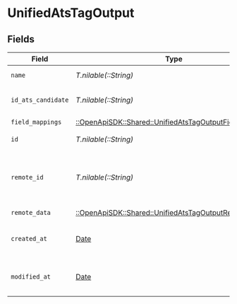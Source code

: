 # UnifiedAtsTagOutput


## Fields

| Field                                                                                                             | Type                                                                                                              | Required                                                                                                          | Description                                                                                                       |
| ----------------------------------------------------------------------------------------------------------------- | ----------------------------------------------------------------------------------------------------------------- | ----------------------------------------------------------------------------------------------------------------- | ----------------------------------------------------------------------------------------------------------------- |
| `name`                                                                                                            | *T.nilable(::String)*                                                                                             | :heavy_minus_sign:                                                                                                | The name of the tag                                                                                               |
| `id_ats_candidate`                                                                                                | *T.nilable(::String)*                                                                                             | :heavy_minus_sign:                                                                                                | The UUID of the candidate                                                                                         |
| `field_mappings`                                                                                                  | [::OpenApiSDK::Shared::UnifiedAtsTagOutputFieldMappings](../../models/shared/unifiedatstagoutputfieldmappings.md) | :heavy_check_mark:                                                                                                | N/A                                                                                                               |
| `id`                                                                                                              | *T.nilable(::String)*                                                                                             | :heavy_minus_sign:                                                                                                | The UUID of the tag                                                                                               |
| `remote_id`                                                                                                       | *T.nilable(::String)*                                                                                             | :heavy_minus_sign:                                                                                                | The remote ID of the tag in the context of the 3rd Party                                                          |
| `remote_data`                                                                                                     | [::OpenApiSDK::Shared::UnifiedAtsTagOutputRemoteData](../../models/shared/unifiedatstagoutputremotedata.md)       | :heavy_check_mark:                                                                                                | N/A                                                                                                               |
| `created_at`                                                                                                      | [Date](https://ruby-doc.org/stdlib-2.6.1/libdoc/date/rdoc/Date.html)                                              | :heavy_minus_sign:                                                                                                | The creation date of the tag                                                                                      |
| `modified_at`                                                                                                     | [Date](https://ruby-doc.org/stdlib-2.6.1/libdoc/date/rdoc/Date.html)                                              | :heavy_minus_sign:                                                                                                | The modification date of the tag                                                                                  |